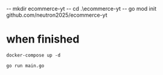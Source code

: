  -- mkdir ecommerce-yt
 -- cd .\ecommerce-yt
 -- go mod init github.com/neutron2025/ecommerce-yt

 # when finished
 ```
 docker-compose up -d

 go run main.go
 ```